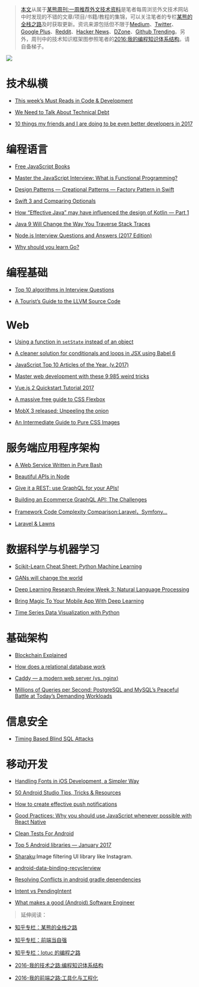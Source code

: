 ﻿> [本文](https://zhuanlan.zhihu.com/p/24840980)从属于[某熊周刊:一周推荐外文技术资料](https://github.com/wxyyxc1992/Coder-Knowledge-Graph/tree/master/Weekly)是笔者每周浏览外文技术网站中时发现的不错的文章/项目/书籍/教程的集锦，可以关注笔者的专栏[某熊的全栈之路](https://zhuanlan.zhihu.com/wxyyxc1992)及时获取更新。资讯来源包括但不限于[Medium](https://medium.com/)、[Twitter](https://twitter.com/)、[Google Plus](https://plus.google.com/)、[Reddit](https://www.reddit.com/)、[Hacker News](https://news.ycombinator.com/)、[DZone](https://dzone.com/)、[Github Trending](https://github.com/trending)。另外，周刊中的技术知识框架图参照笔者的[2016:我的编程知识体系结构](https://zhuanlan.zhihu.com/p/24476917?refer=wxyyxc1992)。请自备梯子。

![](https://coding.net/u/hoteam/p/Cache/git/raw/master/2017/1/2/1-mo1zIJgygOvRtiIY3V7E-w.png)

# 技术纵横

* [This week’s Must Reads in Code & Development](https://uiux.blog/this-weeks-must-reads-in-code-development-424b0edf48d7#.3youcccb2)

* [We Need to Talk About Technical Debt](https://24ways.org/2016/we-need-to-talk-about-technical-debt/?utm_source=Frontend-Weekly&utm_campaign=2defa51eb6-EMAIL_CAMPAIGN_2016_12_14&utm_medium=email&utm_term=0_754e22de12-2defa51eb6-379971901)

* [10 things my friends and I are doing to be even better developers in 2017](https://medium.com/code-school/10-things-my-friends-and-i-are-doing-to-be-even-better-developers-in-2017-5bce0d8bdf0#.3lso7f99h)

# 编程语言

* [Free JavaScript Books](https://medium.com/web-development-zone/free-javascript-books-8383ff79576a#.uuh165vl2)

* [Master the JavaScript Interview: What is Functional Programming?](https://medium.com/javascript-scene/master-the-javascript-interview-what-is-functional-programming-7f218c68b3a0#.huw4ylx0v)

* [Design Patterns — Creational Patterns — Factory Pattern in Swift](https://medium.com/swift-programming/design-patterns-creational-patterns-factory-pattern-in-swift-d049af54235b#.jylcf3ckt)

* [Swift 3 and Comparing Optionals](http://useyourloaf.com/blog/swift-3-and-comparing-optionals)

* [How “Effective Java” may have influenced the design of Kotlin — Part 1](https://medium.com/@lukleDev/how-effective-java-may-have-influenced-the-design-of-kotlin-part-1-45fd64c2f974#.1gwz6ub5g)

- [Java 9 Will Change the Way You Traverse Stack Traces](http://blog.takipi.com/java-9-will-change-the-way-you-traverse-stack-traces/)

- [Node.js Interview Questions and Answers (2017 Edition)](https://blog.risingstack.com/node-js-interview-questions-and-answers-2017/)

- [Why should you learn Go?](https://medium.com/@kevalpatel2106/why-should-you-learn-go-f607681fad65)

# 编程基础

* [Top 10 algorithms in Interview Questions](http://www.geeksforgeeks.org/top-10-algorithms-in-interview-questions/)

* [A Tourist’s Guide to the LLVM Source Code](http://blog.regehr.org/archives/1453)

# Web

* [Using a function in `setState` instead of an object](https://medium.com/@shopsifter/using-a-function-in-setstate-instead-of-an-object-1f5cfd6e55d1#.retp9zsby)

* [A cleaner solution for conditionals and loops in JSX using Babel 6](https://hackernoon.com/a-cleaner-solution-for-conditionals-and-loops-in-jsx-using-babel-6-a67dcaee9b06#.b1t2ssnvc)

* [JavaScript Top 10 Articles of the Year. (v.2017)](https://medium.mybridge.co/javascript-top-10-articles-of-the-year-v-2017-6f416a925b88#.ai3wewh80)

* [Master web development with these 9,985 weird tricks](https://medium.com/@david.gilbertson/master-web-development-with-these-9-985-weird-tricks-77c71d1d96f3#.468t0zt6g)

* [Vue.js 2 Quickstart Tutorial 2017](https://medium.com/@s_eschweiler/vue-js-2-quickstart-tutorial-2017-246195cfbdd2#.x0l9g6j9r)

* [A massive free guide to CSS Flexbox](https://medium.freecodecamp.com/a-massive-free-guide-to-css-flexbox-c6e009d33bf8#.kvhe43840)

* [MobX 3 released: Unpeeling the onion](https://medium.com/@mweststrate/mobx-3-released-unpeeling-the-onion-ca877382f443#.fks5rv972)

* [An Intermediate Guide to Pure CSS Images](http://codepen.io/mikemang/post/an-intermediate-guide-to-pure-css-images)

# 服务端应用程序架构

* [A Web Service Written in Pure Bash](https://hackernoon.com/a-web-service-written-in-pure-bash-2af847902df1#.cj46mct9e)

* [Beautiful APIs in Node](https://medium.com/software-engineering/beautiful-node-apis-eaf0b636cbe?source=reading_list---nodejs------56-4---------)

* [Give it a REST: use GraphQL for your APIs!](https://medium.com/@davidcelis/give-it-a-rest-use-graphql-for-your-apis-40a2761e6336#.4shk2q5lq)

- [Building an Ecommerce GraphQL API: The Challenges](https://techblog.commercetools.com/building-an-ecommerce-graphql-api-the-challenges-6d652a95f478?source=reading_list---------99-3---------)

- [Framework Code Complexity Comparison:Laravel，Symfony...](https://medium.com/@taylorotwell/measuring-code-complexity-64356da605f9#.y4vi685es)

- [Laravel & Lawns](https://medium.com/@taylorotwell/laravel-lawns-bca94903d814#.v6kzp9jea)

# 数据科学与机器学习

* [Scikit-Learn Cheat Sheet: Python Machine Learning](https://www.datacamp.com/community/blog/scikit-learn-cheat-sheet#gs.BL5y53s)

* [GANs will change the world](https://medium.com/@Moscow25/gans-will-change-the-world-7ed6ae8515ca#.rsz8annj6)

* [Deep Learning Research Review Week 3: Natural Language Processing](https://adeshpande3.github.io/adeshpande3.github.io/Deep-Learning-Research-Review-Week-3-Natural-Language-Processing)

* [Bring Magic To Your Mobile App With Deep Learning](https://medium.com/@avihay/bring-magic-to-your-mobile-app-with-deep-learning-184d9062d7fc#.86xj9zf82)

* [Time Series Data Visualization with Python](http://machinelearningmastery.com/time-series-data-visualization-with-python/)

# 基础架构

* [Blockchain Explained](https://medium.com/ymedialabs-innovation/blockchain-explained-cdcf5beb30f5#.tvx66vn0j)

* [How does a relational database work](http://coding-geek.com/how-databases-work/)

* [Caddy — a modern web server (vs. nginx)](https://hackernoon.com/caddy-a-modern-web-server-vs-nginx-e9e4abc443e?source=reading_list---golang------52-4---------)

* [Millions of Queries per Second: PostgreSQL and MySQL’s Peaceful Battle at Today’s Demanding Workloads](https://www.percona.com/blog/2017/01/06/millions-queries-per-second-postgresql-and-mysql-peaceful-battle-at-modern-demanding-workloads/)

# 信息安全

* [Timing Based Blind SQL Attacks](https://hackernoon.com/timing-based-blind-sql-attacks-bd276dc618dd)

# 移动开发

* [Handling Fonts in iOS Development, a Simpler Way](https://medium.com/compileswift/handling-fonts-in-ios-development-a-simpler-way-32d360cdc1b6#.iydjc4v10)

* [50 Android Studio Tips, Tricks & Resources](https://medium.com/@thanhthinh/50-android-studio-tips-tricks-resources-57a000b6167d#.eepm0vuzd)

* [How to create effective push notifications](https://uxplanet.org/how-to-create-effective-push-notifications-c80f80420453#.oudqh23rr)

* [Good Practices: Why you should use JavaScript whenever possible with React Native](https://blog.getexponent.com/good-practices-why-you-should-use-javascript-whenever-possible-with-react-native-26478ec22334#.qqcy0fu2p)

* [Clean Tests For Android](https://android.jlelse.eu/clean-tests-part-1-naming-cce94edf0522#.ubq0xut0v)

- [Top 5 Android libraries — January 2017](https://medium.cobeisfresh.com/top-5-android-libraries-january-2017-53e217783fc9#.ff6m78i2h)

- [Sharaku](https://github.com/makomori/Sharaku):Image filtering UI library like Instagram.

- [android-data-binding-recyclerview](https://medium.com/google-developers/android-data-binding-recyclerview-db7c40d9f0e4#.kid76mq35)

- [Resolving Conflicts in android gradle dependencies](https://blog.mindorks.com/avoiding-conflicts-in-android-gradle-dependencies-28e4200ca235#.iw3bp89uh)

- [Intent vs PendingIntent](https://android.jlelse.eu/intent-vs-pendingintent-8ef2ad5824ed#.rtleu0esr)

- [What makes a good (Android) Software Engineer](https://hackernoon.com/what-makes-a-good-android-software-engineer-206562e1fdb6#.70gqulisn)

> 延伸阅读：

* [知乎专栏：某熊的全栈之路](https://zhuanlan.zhihu.com/wxyyxc1992)
  >
* [知乎专栏：前端当自强](https://zhuanlan.zhihu.com/c_67532981)
  >
* [知乎专栏：lotuc 的编程之路](https://zhuanlan.zhihu.com/lotuc)
  >
* [2016-我的技术之路:编程知识体系结构](https://zhuanlan.zhihu.com/p/24476917?refer=wxyyxc1992)
  >
* [2016-我的前端之路:工具化与工程化](https://zhuanlan.zhihu.com/p/24575395?refer=wxyyxc1992)
